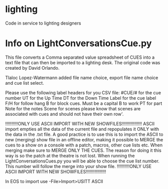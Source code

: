 # lighting
Code in service to lighting designers

# Info on LightConversationsCue.py

This file converts a Comma separated value spreadsheet of CUES into a text
file that can then be imported to a lighting desk. The original code was created by David Orlando.

Tlaloc Lopez-Watermann added file name choice, export file name choice and cue list select.

Please use the following label headers for you CSV file:
#CUE/# for the cue number
UT for the Up Time
DT for the Down Time
Label for the cue label
F/H for follow hang
B for block cues. Must be a capital B to work
PT for part
Note for the notes
Scene for scenes
please know that scenes are associated with cues and should not have their own row'.

!!!!!!!!!!ONLY USE ASCII IMPORT WITH NEW SHOWFILES!!!!!!!!!!!!!!!!
ASCII import empties all the data of the current file and repopulates it ONLY with the data in the .txt file.
A good practice is to use this is to import the ASCII to new (merging) show file in an offline editor, making it possible to MERGE the cues to a show on a console with a patch, macros, other cue lists etc. When merging make sure to MERGE ONLY THE CUES. The reason for doing it this way is so the patch at the theatre is not lost. When running the LightConversationsCues.py you will be able to choose the cue list number. This number will follow the merge into your show file.
!!!!!!!!!!ONLY USE ASCII IMPORT WITH NEW SHOWFILES!!!!!!!!!!!!!!!!

In EOS to import use -File>Import>USITT ASCII
